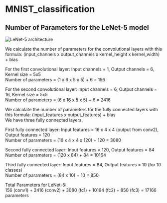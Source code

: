 # MNIST_classification

## Number of Parameters for the LeNet-5 model

![LeNet-5 architecture](https://github.com/beyzakebeli/MNIST_classification/assets/92715108/f107594b-a074-45a6-ae87-6eb9d01f5587)

We calculate the number of parameters for the convolutional layers with this formula: (input_channels x output_channels x kernel_height x kernel_width) + bias  

For the first convolutional layer: Input channels = 1, Output channels = 6, Kernel size = 5x5  
Number of parameters = (1 x 6 x 5 x 5) + 6 = 156  

For the second convolutional layer: Input channels = 6, Output channels = 16, Kernel size = 5x5  
Number of parameters = (6 x 16 x 5 x 5) + 6 = 2416  

We calculate the number of parameters for the fully connected layers with this formula: (input_features x output_features) + bias  
We have three fully connected layers.  

First fully connected layer: Input features = 16 x 4 x 4 (output from conv2), Output features = 120  
Number of parameters = (16 x 4 x 4 x 120) + 120 = 3080  

Second fully connected layer: Input features = 120, Output features = 84  
Number of parameters = (120 x 84) + 84 = 10164  

Third fully connected layer: Input features = 84, Output features = 10 (for 10 classes)  
Number of parameters = (84 x 10) + 10 = 850  

Total Parameters for LeNet-5:  
156 (conv1) + 2416 (conv2) + 3080 (fc1) + 10164 (fc2) + 850 (fc3) = 17166 parameters  
